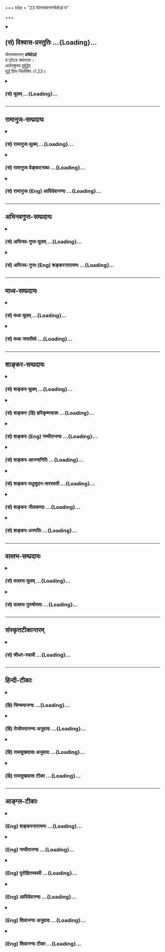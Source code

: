 +++
title = "23 योत्स्यमानानवेक्षेऽहं य"

+++
<div class="js_include" newlevelforh1="2" title="(सं) विश्वास-प्रस्तुतिः" unfilled url="/mahAbhAratam/shlokashaH/06-bhIShma-parva/03-bhagavad-gItA-parva/saMskRtam/vishvAsa-prastutiH/01_arjuna-viShAda-yogaH/23_yotsyamAnAnavexe-.md">
<details open><summary><h2>(सं) विश्वास-प्रस्तुतिः ...{Loading}...</h2></summary>

योत्स्यमानान् **अवेक्षेऽहं**  
य एतेऽत्र समागताः।  
धार्तराष्ट्रस्य दुर्बुद्धेर्  
युद्धे प्रिय-चिकीर्षवः॥1.23॥
</details>
</div>
<div class="js_include collapsed" newlevelforh1="3" title="(सं) मूलम्" unfilled url="/mahAbhAratam/shlokashaH/06-bhIShma-parva/03-bhagavad-gItA-parva/saMskRtam/mUlam/01_arjuna-viShAda-yogaH/23_yotsyamAnAnavexe-.md">
<details><summary><h3>(सं) मूलम् ...{Loading}...</h3></summary>

योत्स्यमानानवेक्षेऽहं य एतेऽत्र समागताः।  
धार्तराष्ट्रस्य दुर्बुद्धेर्युद्धे प्रियचिकीर्षवः।।1.23।।
</details>
</div>


_________________
## रामानुज-सम्प्रदायः
<div class="js_include collapsed" newlevelforh1="3" title="(सं) रामानुजः मूलम्" unfilled url="/mahAbhAratam/shlokashaH/06-bhIShma-parva/03-bhagavad-gItA-parva/saMskRtam/rAmAnujaH/mUlam/01_arjuna-viShAda-yogaH/23_yotsyamAnAnavexe-.md">
<details><summary><h3>(सं) रामानुजः मूलम् ...{Loading}...</h3></summary>

२५-तमस्य टीका दृश्या।

</details>
</div>
<div class="js_include collapsed" newlevelforh1="3" title="(सं) रामानुजः वेङ्कटनाथः" unfilled url="/mahAbhAratam/shlokashaH/06-bhIShma-parva/03-bhagavad-gItA-parva/saMskRtam/rAmAnujaH/venkaTanAthaH/01_arjuna-viShAda-yogaH/23_yotsyamAnAnavexe-.md">
<details><summary><h3>(सं) रामानुजः वेङ्कटनाथः ...{Loading}...</h3></summary>

।। 1.23।। अथ व्यवस्थितान् इत्यादेःकुरून् 1।25 इत्यन्तस्यार्थमाह
अथेत्यादिना इति चावोचदित्यन्तेन। तत्र वाक्यत्रये प्रथमेन
वाक्येनप्रियचिकीर्षवः इत्यन्तस्यार्थ उच्यते। व्यवस्थितान् इत्यत्र
विशब्दसूचितविशेषव्यक्तयेयुयुत्सूनित्युक्तम्योद्धुकामानवस्थितान् इति
ह्यनन्तरमप्युच्यते। कपिध्वजः इत्यत्र कपित्वमात्रप्रतिपन्नलाघवं निवारयितुं
सौगन्धिकयात्रायां हनुमद्दत्तं वरम् स्वरूपसन्दर्शनमात्रेण रक्षसामिव
परेषां संक्षोभं च सूचयितुंलङ्कादहनवानरध्वज इत्युक्तम्।
अप्रच्युतस्वभावत्वप्रतिपादकाच्युतपदाभिप्रेतव्यञ्जनायज्ञानेत्यादिकम्।
हृषीकेशपदव्याख्यापरावरेत्यादि। यद्वा सृष्ट्यादिकं वीर्यादिकं तदुपलक्षितं
ज्ञानादिकमपि हृषीकेशशब्दार्थ एव। यथोक्तमहिर्बुध्न्यसंहितायाम् क्रीडया
हृष्यति व्यक्तमीशः सन् सृष्टिरूपया। हृषीकेशत्वमीशत्वं देवत्वं चास्य
तत्स्फुटम्।। अविकारितया जुष्टो हृषीको वीर्यरूपया। ईशः स्वातन्त्र्ययोगेन
नित्यं सृष्ट्यादिकर्मणि।। ऐश्वर्यवीर्यरूपत्वं हृषीकेशत्वमुच्यते इति।
आश्रितान् न च्यावयति अतश्च च्युतोऽस्य नास्तीत्यच्युतशब्दस्य
काचिन्निरुक्तिः तां दर्शयति
आश्रितवात्सल्येत्यादिना। स्वसारथ्येऽवस्थितमिति हृषीकेशतया सर्वेषां
करणानां सर्वप्रकारनियमने स्थितस्य रथयुग्यमात्रनियमनं कियदिति
भावः। निरीक्षे इत्यत्रोपसर्गार्थः यथावदिति दर्शितः। यावच्छब्दोऽत्र
साकल्यवाची निरीक्षणकालावधिवाची वायावत्पुरानिपातयोर्लट् अष्टा.3।3।4 इति
निरीक्षणस्य भविष्यत्वद्योतको वा। यैः सह मया योद्धव्यं तान्निरीक्षे
इत्यत्र मया सह यैर्योद्धव्यं तानवेक्ष इति नोक्तम् अतःयोत्स्यमानान् इति
श्लोकस्योत्थानन्धार्तराष्ट्रस्य दुर्बुद्धेः इति दुर्योधनादिदोष
प्रख्यापनतात्पर्याच्च न पौनरुक्त्यम्। यद्वासेनयोरुभयोर्मध्ये इति
पूर्वोक्तत्वात्सेनयोरुभयोरपि स्थितानपश्यत् 1।26 इति वक्ष्यमाणत्वाच्च
स्वसेनास्थितस्वसहायविषयः पूर्वश्लोकः तत्र कैर्मया सह स्थित्वा
परैर्योद्धव्यमित्यर्थः। उत्तरस्तु श्लोकः
प्रतिसैन्यस्थितधार्तराष्ट्रसहायविषय इति व्यक्त एव। प्रागेव तेषां
विदितत्वेऽपि  
  
इदानीन्तनसंरम्भादिविशेषदर्शनेन तत्तदुचितसाम्परायिकव्यापारसौकर्याय
यथावद्दर्शनमिहार्जुनेनाकाङ्क्षितम्। सेनयोरुभर्योर्मध्ये  
  

</details>
</div>
<div class="js_include collapsed" newlevelforh1="3" title="(सं) रामानुजः (Eng) आदिदेवानन्दः" unfilled url="/mahAbhAratam/shlokashaH/06-bhIShma-parva/03-bhagavad-gItA-parva/saMskRtam/rAmAnujaH/english/AdidevAnandaH/01_arjuna-viShAda-yogaH/23_yotsyamAnAnavexe-.md">
<details><summary><h3>(सं) रामानुजः (Eng) आदिदेवानन्दः ...{Loading}...</h3></summary>

1.20 - 1.25 Arjuna said - Sanjaya said Thus, directed by him, Sri Krsna did immediately as He had been directed, while Bhisma, Drona and others and all the kings were looking on. Such is the prospect of victory for your men.

</details>
</div>


_________________
## अभिनवगुप्त-सम्प्रदायः
<div class="js_include collapsed" newlevelforh1="3" title="(सं) अभिनव-गुप्तः मूलम्" unfilled url="/mahAbhAratam/shlokashaH/06-bhIShma-parva/03-bhagavad-gItA-parva/saMskRtam/abhinava-guptaH/mUlam/01_arjuna-viShAda-yogaH/23_yotsyamAnAnavexe-.md">
<details><summary><h3>(सं) अभिनव-गुप्तः मूलम् ...{Loading}...</h3></summary>

।।1.23।। No commentary.  
  

</details>
</div>
<div class="js_include collapsed" newlevelforh1="3" title="(सं) अभिनव-गुप्तः (Eng) शङ्करनारायणः" unfilled url="/mahAbhAratam/shlokashaH/06-bhIShma-parva/03-bhagavad-gItA-parva/saMskRtam/abhinava-guptaH/english/shankaranArAyaNaH/01_arjuna-viShAda-yogaH/23_yotsyamAnAnavexe-.md">
<details><summary><h3>(सं) अभिनव-गुप्तः (Eng) शङ्करनारायणः ...{Loading}...</h3></summary>

1.12 1.29 Sri Abhinavgupta did not comment upon this sloka.

</details>
</div>


_________________
## माध्व-सम्प्रदायः
<div class="js_include collapsed" newlevelforh1="3" title="(सं) मध्वः मूलम्" unfilled url="/mahAbhAratam/shlokashaH/06-bhIShma-parva/03-bhagavad-gItA-parva/saMskRtam/madhvaH/mUlam/01_arjuna-viShAda-yogaH/23_yotsyamAnAnavexe-.md">
<details><summary><h3>(सं) मध्वः मूलम् ...{Loading}...</h3></summary>

  
  
।।1.23।। Sri Madhvacharya did not comment on this sloka. The commentary
starts from 2.11.  
  

</details>
</div>
<div class="js_include collapsed" newlevelforh1="3" title="(सं) मध्वः जयतीर्थः" unfilled url="/mahAbhAratam/shlokashaH/06-bhIShma-parva/03-bhagavad-gItA-parva/saMskRtam/madhvaH/jayatIrthaH/01_arjuna-viShAda-yogaH/23_yotsyamAnAnavexe-.md">
<details><summary><h3>(सं) मध्वः जयतीर्थः ...{Loading}...</h3></summary>

  
  
।।1.23।। Sri Jayatirtha did not comment on this sloka. The commentary
starts from 2.11.  
  

</details>
</div>


_________________
## शाङ्कर-सम्प्रदायः
<div class="js_include collapsed" newlevelforh1="3" title="(सं) शङ्करः मूलम्" unfilled url="/mahAbhAratam/shlokashaH/06-bhIShma-parva/03-bhagavad-gItA-parva/saMskRtam/shankaraH/mUlam/01_arjuna-viShAda-yogaH/23_yotsyamAnAnavexe-.md">
<details><summary><h3>(सं) शङ्करः मूलम् ...{Loading}...</h3></summary>

1.23 Sri Sankaracharya did not comment on this sloka. The commentary
starts from 2.10.  
  

</details>
</div>
<div class="js_include collapsed" newlevelforh1="3" title="(सं) शङ्करः (हि) हरिकृष्णदासः" unfilled url="/mahAbhAratam/shlokashaH/06-bhIShma-parva/03-bhagavad-gItA-parva/saMskRtam/shankaraH/hindI/harikRShNadAsaH/01_arjuna-viShAda-yogaH/23_yotsyamAnAnavexe-.md">
<details><summary><h3>(सं) शङ्करः (हि) हरिकृष्णदासः ...{Loading}...</h3></summary>

।।1.23।। Sri Sankaracharya did not comment on this sloka.  
  

</details>
</div>
<div class="js_include collapsed" newlevelforh1="3" title="(सं) शङ्करः (Eng) गम्भीरानन्दः" unfilled url="/mahAbhAratam/shlokashaH/06-bhIShma-parva/03-bhagavad-gItA-parva/saMskRtam/shankaraH/english/gambhIrAnandaH/01_arjuna-viShAda-yogaH/23_yotsyamAnAnavexe-.md">
<details><summary><h3>(सं) शङ्करः (Eng) गम्भीरानन्दः ...{Loading}...</h3></summary>

1.23 Sri Sankaracharya did not comment on this sloka. The commentary
starts from 2.10.

</details>
</div>
<div class="js_include collapsed" newlevelforh1="3" title="(सं) शङ्करः आनन्दगिरिः" unfilled url="/mahAbhAratam/shlokashaH/06-bhIShma-parva/03-bhagavad-gItA-parva/saMskRtam/shankaraH/AnandagiriH/01_arjuna-viShAda-yogaH/23_yotsyamAnAnavexe-.md">
<details><summary><h3>(सं) शङ्करः आनन्दगिरिः ...{Loading}...</h3></summary>

।।1.23।। प्रतियोगिनामभावे कथं तव युद्धौत्सुक्यं फलवद्भवेदिति तत्राह
**योत्स्यमानानिति।** ये केचिदेते राजानो नानादेशेभ्योऽत्र कुरुक्षेत्रे
समवेतास्तानहं योत्स्यमानान्परिगृहीतप्रहरणोपायानतितरां
संग्रामसमुत्सुकानुपलभे। तेन प्रतियोगिनां बाहुल्यमित्यर्थः। तेषामस्माभिः
सह पूर्ववैराभावे कथं प्रतियोगित्वं प्रकल्प्यते तत्राह
**धार्तराष्ट्रस्येति।** धृतराष्ट्रपुत्रस्य दुर्योधनस्य दुर्बुद्धेः
स्वरक्षणोपायमप्रतिपद्यमानस्य युद्धाय संरम्भं कुर्वतो युद्धे युद्धभूमौ
स्थित्वा प्रियं कर्तुमिच्छवो राजानः समागता दृश्यन्ते तेन
तेषामौपाधिकमस्मत्प्रतियोगित्वमुपपन्नमित्यर्थः।  

</details>
</div>
<div class="js_include collapsed" newlevelforh1="3" title="(सं) शङ्करः मधुसूदन-सरस्वती" unfilled url="/mahAbhAratam/shlokashaH/06-bhIShma-parva/03-bhagavad-gItA-parva/saMskRtam/shankaraH/madhusUdana-sarasvatI/01_arjuna-viShAda-yogaH/23_yotsyamAnAnavexe-.md">
<details><summary><h3>(सं) शङ्करः मधुसूदन-सरस्वती ...{Loading}...</h3></summary>

।।1.23।। ननु बन्धव एव एते परस्परं संधिं कारयिष्यन्तीति कुतो
युद्धमित्याशङ्क्याह य एते भीष्मद्रोणादयो धार्तराष्ट्रस्य दुर्योधनस्य
दुर्बुद्धेः स्वरक्षणोपायमजानतः प्रियचिकीर्षवो युद्धे नतु
दुर्बुद्ध्यपनयनादौ तान् योत्स्यमानानहमवेक्षे उपलभे नतु सन्धिकामान्। अतो
युद्धाय तत्प्रतियोग्यवलोकनमुचितमेवेति भावः।  
  

</details>
</div>
<div class="js_include collapsed" newlevelforh1="3" title="(सं) शङ्करः नीलकण्ठः" unfilled url="/mahAbhAratam/shlokashaH/06-bhIShma-parva/03-bhagavad-gItA-parva/saMskRtam/shankaraH/nIlakaNThaH/01_arjuna-viShAda-yogaH/23_yotsyamAnAnavexe-.md">
<details><summary><h3>(सं) शङ्करः नीलकण्ठः ...{Loading}...</h3></summary>

।।1.23।। योत्स्यमानान् न तु शान्तिकामान्। यतो दुर्बुद्धेः प्रियं
चिकीर्षन्ति तेन तेषामपि तत्तुल्यत्वं सूचितम्।  
  

</details>
</div>
<div class="js_include collapsed" newlevelforh1="3" title="(सं) शङ्करः धनपतिः" unfilled url="/mahAbhAratam/shlokashaH/06-bhIShma-parva/03-bhagavad-gItA-parva/saMskRtam/shankaraH/dhanapatiH/01_arjuna-viShAda-yogaH/23_yotsyamAnAnavexe-.md">
<details><summary><h3>(सं) शङ्करः धनपतिः ...{Loading}...</h3></summary>

।।1.23।। योद्धुकामानवस्थितानित्युक्तं विवृणोति **योत्स्यमानानिति।**
योत्स्यमानानहमवेक्षे उपलभे नतु संधिकामान् नापि धार्तराष्ट्रस्य
दुर्बुद्धेर्बुद्धिनिवृत्त्यर्थमवस्थितान् प्रत्युत तस्य
प्रियचिकीर्षूनित्याह। य एते योधा अत्र समरभूमौ समागताः दुर्योधनस्य
दुष्टबुद्धेः प्रियं कर्तुमिच्छवो नतु समर्था इत्यर्थः।
धार्तराष्ट्रस्येत्यनेन धृतराष्ट्रास्यापि दुर्बुद्धित्वं सूचयति।  

</details>
</div>


_________________
## वल्लभ-सम्प्रदायः
<div class="js_include collapsed" newlevelforh1="3" title="(सं) वल्लभः मूलम्" unfilled url="/mahAbhAratam/shlokashaH/06-bhIShma-parva/03-bhagavad-gItA-parva/saMskRtam/vallabhaH/mUlam/01_arjuna-viShAda-yogaH/23_yotsyamAnAnavexe-.md">
<details><summary><h3>(सं) वल्लभः मूलम् ...{Loading}...</h3></summary>

।।1.20 1.23।। अथ व्यवस्थितान् इत्यारभ्यभीष्मद्रोणप्रमुखतः 125 इत्यन्तम्।
अथ युयुत्सूनवस्थितान् धार्तराष्ट्रान् वीक्ष्य कपिध्वजः स्वाश्रितजनपोषकं
स्वसारथ्ये स्थितं हृषीकेशं जगाद यावदेतान् निरीक्षेऽहं तावत् उभयोः
सेनयोर्मध्ये मम रथं स्थापयेति।  

</details>
</div>
<div class="js_include collapsed" newlevelforh1="3" title="(सं) वल्लभः पुरुषोत्तमः" unfilled url="/mahAbhAratam/shlokashaH/06-bhIShma-parva/03-bhagavad-gItA-parva/saMskRtam/vallabhaH/puruShottamaH/01_arjuna-viShAda-yogaH/23_yotsyamAnAnavexe-.md">
<details><summary><h3>(सं) वल्लभः पुरुषोत्तमः ...{Loading}...</h3></summary>

  
  
।।1.23।। अवेक्ष इति। किञ्चदुर्बुद्धेः धार्तराष्ट्रस्येति
भगवत्प्रतिपक्षत्वेन स्वपराजयमननुसन्दधानस्यान्धस्य  
  
पुत्रस्तस्य प्रियं चिकीर्षवस्तेप्यन्धा एव तथाभूता येऽत्र समागताः
सम्यक्प्रकारेण युद्धार्थमागतास्तान् योत्स्यमानान् युद्ध्यमानानहं अवेक्षे
तावन्मे रथं सेनयोर्मध्ये स्थापयेति पूर्वेणैव सम्बन्धः। तत्र मध्ये
रथस्थापने मम भयं तु नास्त्येव यतस्त्वमच्युतोऽसि। एवं
चतुर्भिर्युद्धोपमोऽप्युक्तः।  
  
  
  

</details>
</div>


_________________
## संस्कृतटीकान्तरम्
<div class="js_include collapsed" newlevelforh1="3" title="(सं) श्रीधर-स्वामी" unfilled url="/mahAbhAratam/shlokashaH/06-bhIShma-parva/03-bhagavad-gItA-parva/saMskRtam/shrIdhara-svAmI/01_arjuna-viShAda-yogaH/23_yotsyamAnAnavexe-.md">
<details><summary><h3>(सं) श्रीधर-स्वामी ...{Loading}...</h3></summary>

**।।1.23।।** **योत्स्यमानानिति।** धार्तराष्ट्रस्य दुर्योधनस्य प्रियं
कर्तुमिच्छन्तो य इह समागताः तान्यावद्द्रक्ष्यामि तावदुभयोः सेनयोर्मध्ये
मे रथं स्थापयेत्यन्वयः।  
  

</details>
</div>


_________________
## हिन्दी-टीकाः
<div class="js_include collapsed" newlevelforh1="3" title="(हि) चिन्मयानन्दः" unfilled url="/mahAbhAratam/shlokashaH/06-bhIShma-parva/03-bhagavad-gItA-parva/hindI/chinmayAnandaH/01_arjuna-viShAda-yogaH/23_yotsyamAnAnavexe-.md">
<details><summary><h3>(हि) चिन्मयानन्दः ...{Loading}...</h3></summary>

।।1.23।। पूर्व श्लोक में कही गयी बात को ही अर्जुन इस श्लोक में बल देकर
कह रहा है। शत्रु सैन्य के निरीक्षण के कारण को भी वह यहाँ स्पष्ट करता है।
एक कर्मशील व्यक्ति होने के कारण वह कोई अनावश्यक संकट मोल नहीं लेना
चाहता। इसलिये वह देखना चाहता है कि वे कौन से दुर्मति सत्तामदोन्मत्त और
प्रलोभन से प्रताड़ित लोग हैं जो कौरव सेनाओं में सम्मिलित होकर सर्वथा
अन्यायी तानाशाह दुर्योधन का समर्थन कर रहे हैं।  

</details>
</div>
<div class="js_include collapsed" newlevelforh1="3" title="(हि) तेजोमयानन्दः अनुवादः" unfilled url="/mahAbhAratam/shlokashaH/06-bhIShma-parva/03-bhagavad-gItA-parva/hindI/tejomayAnandaH/anuvAdaH/01_arjuna-viShAda-yogaH/23_yotsyamAnAnavexe-.md">
<details><summary><h3>(हि) तेजोमयानन्दः अनुवादः ...{Loading}...</h3></summary>

।।1.23।। दुर्बुद्धि धार्तराष्ट्र (दुर्योधन) का युद्ध में प्रिय चाहने वाले
जो ये राजा लोग यहाँ एकत्र हुए हैं, उन युद्ध करने वालों को मैं देखूँगा।

</details>
</div>
<div class="js_include collapsed" newlevelforh1="3" title="(हि) रामसुखदासः अनुवादः" unfilled url="/mahAbhAratam/shlokashaH/06-bhIShma-parva/03-bhagavad-gItA-parva/hindI/rAmasukhadAsaH/anuvAdaH/01_arjuna-viShAda-yogaH/23_yotsyamAnAnavexe-.md">
<details><summary><h3>(हि) रामसुखदासः अनुवादः ...{Loading}...</h3></summary>

।।1.23।। दुष्टबुद्धि दुर्योधन का युद्ध में प्रिय करने की इच्छावाले जो ये
राजालोग इस सेना में आये हुए हैं, युद्ध करने को उतावले हुए इन सबको मैं
देख लूँ।

</details>
</div>
<div class="js_include collapsed" newlevelforh1="3" title="(हि) रामसुखदासः टीका" unfilled url="/mahAbhAratam/shlokashaH/06-bhIShma-parva/03-bhagavad-gItA-parva/hindI/rAmasukhadAsaH/TIkA/01_arjuna-viShAda-yogaH/23_yotsyamAnAnavexe-.md">
<details><summary><h3>(हि) रामसुखदासः टीका ...{Loading}...</h3></summary>

।।1.23।।***व्याख्या--*'धार्तराष्ट्र (टिप्पणी प₀ 18) दुर्बुद्धेर्युद्धे
प्रियचिकीर्षवः'--**यहाँ दुर्योधनको दुष्टबुद्धि कहकर अर्जुन यह बताना
चाहते हैं कि इस दुर्योधनने हमारा नाश करनेके लिये आजतक कई तरहके षड्यन्त्र
रचे हैं। हमें अपमानित करनेके लिये कई तरहके उद्योग किये हैं। नियमके
अनुसार और न्यायपूर्वक हम आधे राज्यके अधिकारी हैं, पर उसको भी यह हड़पना
चाहता है, देना नहीं चाहता। ऐसी तो इसकी दुष्टबुद्धि है; और यहाँ आये हुए
राजालोग युद्धमें इसका प्रिय करना चाहते हैं! वास्तवमें तो मित्रोंका यह
कर्तव्य होता है कि वे ऐसा काम करें, ऐसी बात बतायें, जिससे अपने मित्रका
लोकपरलोकमें हित हो। परन्तु ये राजालोग दुर्योधनकी दुष्टबुद्धिको शुद्ध न
करके उलटे उसको बढ़ाना चाहते हैं और दुर्योधनसे युद्ध कराकर, युद्धमें उसकी
सहायता करके उसका पतन ही करना चाहते हैं। तात्पर्य है कि दुर्योधनका हित
किस बातमें है; उसको राज्य भी किस बातसे मिलेगा और उसका परलोक भी किस बातसे
सुधरेगा--इन बातोंका वे विचार ही नहीं कर रहे हैं। अगर ये राजालोग उसको यह
सलाह देते कि भाई, कम-से-कम आधा राज्य तुम रखो और पाण्डवोंका आधा राज्य
पाण्डवोंको दे दो तो इससे दुर्योधनका आधा राज्य भी रहता और उसका परलोक भी
सुधरता।  
**'योत्स्यमानानवेक्षेऽहं य एतेऽत्र समागताः'--**इन युद्धके लिये उतावले
होनेवालोंको जरा देख तो लूँ! इन्होंने अधर्मका, अन्यायका पक्ष लिया है,
इसलिये ये हमारे सामने टिक नहीं सकेंगे, नष्ट हो जायँगे।  
**'योत्स्यमानान्'**कहनेका तात्पर्य है कि इनके मनमें युद्धकी ज्यादा आ
रही है अतः देखूँ तो सही कि ये हैं कौन;  
  
  
***सम्बन्ध***  अर्जुनके ऐसा कहनेपर भगवान्ने क्या किया इसको सञ्जय आगेके
दो श्लोकोंमें कहते हैं।

</details>
</div>


_________________
## आङ्ग्ल-टीकाः
<div class="js_include collapsed" newlevelforh1="3" title="(Eng) शङ्करनारायणः" unfilled url="/mahAbhAratam/shlokashaH/06-bhIShma-parva/03-bhagavad-gItA-parva/english/shankaranArAyaNaH/01_arjuna-viShAda-yogaH/23_yotsyamAnAnavexe-.md">
<details><summary><h3>(Eng) शङ्करनारायणः ...{Loading}...</h3></summary>

1.23. - 1.24. Sanjaya said O descendant of Bharata (Dhrtarastra) ! Thus instructed by Gudakesa (Arjuna), Hrsikesa halted the best chariot at a place in between the two armies, in front of Bhisma and Drona and of all the rulers of the earth; and the said: O son of Prtha! Behold these Kurus, assembled.

</details>
</div>
<div class="js_include collapsed" newlevelforh1="3" title="(Eng) गम्भीरानन्दः" unfilled url="/mahAbhAratam/shlokashaH/06-bhIShma-parva/03-bhagavad-gItA-parva/english/gambhIrAnandaH/01_arjuna-viShAda-yogaH/23_yotsyamAnAnavexe-.md">
<details><summary><h3>(Eng) गम्भीरानन्दः ...{Loading}...</h3></summary>

1.23 These who have assembled here and want to accomplish in the war what is dear to the perverted son of Dhrtarastra, I find them to be intent on fighting.

</details>
</div>
<div class="js_include collapsed" newlevelforh1="3" title="(Eng) पुरोहितस्वामी" unfilled url="/mahAbhAratam/shlokashaH/06-bhIShma-parva/03-bhagavad-gItA-parva/english/purohitasvAmI/01_arjuna-viShAda-yogaH/23_yotsyamAnAnavexe-.md">
<details><summary><h3>(Eng) पुरोहितस्वामी ...{Loading}...</h3></summary>

1.23 And gaze over this array of soldiers, eager to please the sinful sons of Dhritarashtra."

</details>
</div>
<div class="js_include collapsed" newlevelforh1="3" title="(Eng) आदिदेवनन्दः" unfilled url="/mahAbhAratam/shlokashaH/06-bhIShma-parva/03-bhagavad-gItA-parva/english/AdidevanandaH/01_arjuna-viShAda-yogaH/23_yotsyamAnAnavexe-.md">
<details><summary><h3>(Eng) आदिदेवनन्दः ...{Loading}...</h3></summary>

1.23 I wish to see those gathered here ready to fight in this battle in order to please the evil-minded son of Dhrtarastra.

</details>
</div>
<div class="js_include collapsed" newlevelforh1="3" title="(Eng) शिवानन्दः अनुवादः" unfilled url="/mahAbhAratam/shlokashaH/06-bhIShma-parva/03-bhagavad-gItA-parva/english/shivAnandaH/anuvAdaH/01_arjuna-viShAda-yogaH/23_yotsyamAnAnavexe-.md">
<details><summary><h3>(Eng) शिवानन्दः अनुवादः ...{Loading}...</h3></summary>

1.23. For I desire to observe those who are assembled here to fight,
wishing to please in battle the evil-minded Duryodhana (the son of Dhritarashtra).

</details>
</div>
<div class="js_include collapsed" newlevelforh1="3" title="(Eng) शिवानन्दः टीका" unfilled url="/mahAbhAratam/shlokashaH/06-bhIShma-parva/03-bhagavad-gItA-parva/english/shivAnandaH/TIkA/01_arjuna-viShAda-yogaH/23_yotsyamAnAnavexe-.md">
<details><summary><h3>(Eng) शिवानन्दः टीका ...{Loading}...</h3></summary>

1.23 योत्स्यमानान् with the object of fighting; अवेक्षे observe; अहम् I;
ये who; एते those; अत्र here (in this Kurukshetra); समागताः assembled;
धार्तराष्ट्रस्य of the son of Dhritarashtra; दुर्बुद्धेः of the evilminded; युद्धे in battle; प्रियचिकीर्षवः wishing to please.No Commentary.

</details>
</div>
